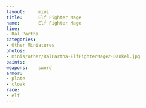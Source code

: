 ```yaml
---
layout:     mini
title:      Elf Fighter Mage
name:       Elf Fighter Mage
line:       
- Ral Partha
categories:
- Other Miniatures
photos:
- minis/other/RalPartha-ElfFighterMage2-Dankel.jpg
paints:
weapons:    sword
armor:      
- plate
- cloak
race:       
- elf
---
```


